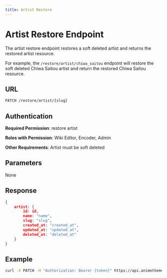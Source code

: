 ```yaml
---
title: Artist Restore
---
```


# Artist Restore Endpoint

The artist restore endpoint restores a soft deleted artist and returns the restored artist resource.

For example, the `/restore/artist/chiwa_saitou` endpoint will restore the soft deleted Chiwa Saitou artist and return the restored Chiwa Saitou resource.

## URL

```sh
PATCH /restore/artist/{slug}
```

## Authentication

**Required Permission**: restore artist

**Roles with Permission**: Wiki Editor, Encoder, Admin

**Other Requirements**: Artist must be soft deleted

## Parameters

None

## Response

```json
{
    artist: {
        id: id,
        name: "name",
        slug: "slug",
        created_at: "created_at",
        updated_at: "updated_at",
        deleted_at: "deleted_at"
    }
}
```

## Example

```bash
curl -X PATCH -H "Authorization: Bearer {token}" https://api.animethemes.moe/restore/artist/chiwa_saitou
```
